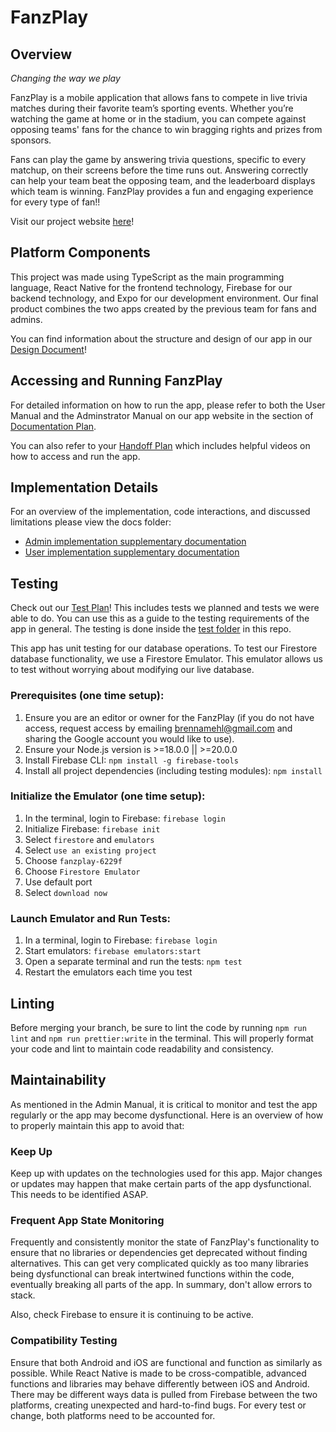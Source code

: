 # FanzPlay

## Overview

*Changing the way we play*

FanzPlay is a mobile application that allows fans to compete in live trivia matches during their favorite team’s sporting events. Whether you’re watching the game at home or in the stadium, you can compete against opposing teams' fans for the chance to win bragging rights and prizes from sponsors.

Fans can play the game by answering trivia questions, specific to every matchup, on their screens before the time runs out. Answering correctly can help your team beat the opposing team, and the leaderboard displays which team is winning. FanzPlay provides a fun and engaging experience for every type of fan!!

Visit our project website [here](https://tarheels.live/comp523teami/)!

## Platform Components

This project was made using TypeScript as the main programming language, React Native for the frontend technology, Firebase for our backend technology, and Expo for our development environment. Our final product combines the two apps created by the previous team for fans and admins.

You can find information about the structure and design of our app in our [Design Document](https://tarheels.live/comp523teami/architecture-diagram/)!

## Accessing and Running FanzPlay

For detailed information on how to run the app, please refer to both the User Manual and the Adminstrator Manual on our app website in the section of [Documentation Plan](https://tarheels.live/comp523teami/documentation-plan/).

You can also refer to your [Handoff Plan](https://tarheels.live/comp523teami/handoff-plan/) which includes helpful videos on how to access and run the app.

## Implementation Details

For an overview of the implementation, code interactions, and discussed limitations please view the docs folder:

- [Admin implementation supplementary documentation](https://github.com/stefanodongowski/FanzPlay/blob/stage/docs/admin.md)
- [User implementation supplementary documentation](https://github.com/stefanodongowski/FanzPlay/blob/stage/docs/user.md)

## Testing
Check out our [Test Plan](https://tarheels.live/comp523teami/test-plan/)! This includes tests we planned and tests we were able to do. You can use this as a guide to the testing requirements of the app in general.
The testing is done inside the [test folder](https://github.com/stefanodongowski/FanzPlay/tree/stage/test) in this repo.

This app has unit testing for our database operations. To test our Firestore database functionality, we use a Firestore Emulator. This emulator allows us to test without worrying about modifying our live database. 
### Prerequisites (one time setup): 
1. Ensure you are an editor or owner for the FanzPlay (if you do not have access, request access by emailing brennamehl@gmail.com and sharing the Google account you would like to use).
2. Ensure your Node.js version is >=18.0.0 || >=20.0.0
3. Install Firebase CLI: `npm install -g firebase-tools`
4. Install all project dependencies (including testing modules): `npm install`
### Initialize the Emulator (one time setup):
1. In the terminal, login to Firebase: `firebase login`
2. Initialize Firebase: `firebase init`
3. Select  `firestore` and `emulators`
4. Select `use an existing project`
5. Choose `fanzplay-6229f`
6. Choose `Firestore Emulator`
7. Use default port
8. Select `download now`
### Launch Emulator and Run Tests:
1. In a terminal, login to Firebase: 
```firebase login```
2. Start emulators:
```firebase emulators:start``` 
3. Open a separate terminal and run the tests: 
```npm test```
4. Restart the emulators each time you test

## Linting

Before merging your branch, be sure to lint the code by running
`npm run lint` and `npm run prettier:write` in the terminal. This will properly format your code and lint to maintain code readability and consistency.

## Maintainability

As mentioned in the Admin Manual, it is critical to monitor and test the app regularly or the app may become dysfunctional. Here is an overview of how to properly maintain this app to avoid that:

### Keep Up

Keep up with updates on the technologies used for this app. Major changes or updates may happen that make certain parts of the app dysfunctional. This needs to be identified ASAP.

### Frequent App State Monitoring

Frequently and consistently monitor the state of FanzPlay's functionality to ensure that no libraries or dependencies get deprecated without finding alternatives. This can get very complicated quickly as too many libraries being dysfunctional can break intertwined functions within the code, eventually breaking all parts of the app. In summary, don't allow errors to stack.

Also, check Firebase to ensure it is continuing to be active.

### Compatibility Testing

Ensure that both Android and iOS are functional and function as similarly as possible. While React Native is made to be cross-compatible, advanced functions and libraries may behave differently between iOS and Android. There may be different ways data is pulled from Firebase between the two platforms, creating unexpected and hard-to-find bugs. For every test or change, both platforms need to be accounted for.

